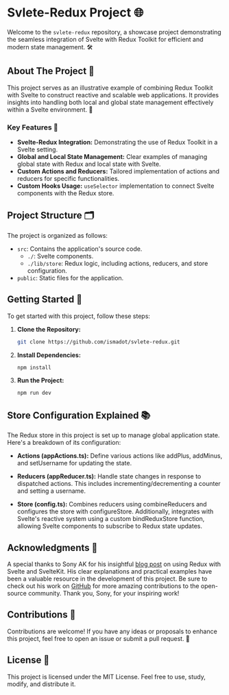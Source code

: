 # Svlete-Redux Project 🌐

Welcome to the `svlete-redux` repository, a showcase project demonstrating the seamless integration of Svelte with Redux Toolkit for efficient and modern state management. 🛠️

## About The Project 📘

This project serves as an illustrative example of combining Redux Toolkit with Svelte to construct reactive and scalable web applications. It provides insights into handling both local and global state management effectively within a Svelte environment. 🚀

### Key Features 🌟

- **Svelte-Redux Integration:** Demonstrating the use of Redux Toolkit in a Svelte setting.
- **Global and Local State Management:** Clear examples of managing global state with Redux and local state with Svelte.
- **Custom Actions and Reducers:** Tailored implementation of actions and reducers for specific functionalities.
- **Custom Hooks Usage:** `useSelector` implementation to connect Svelte components with the Redux store.

## Project Structure 🗂️

The project is organized as follows:

- `src`: Contains the application's source code.
  - `./`: Svelte components.
  - `./lib/store`: Redux logic, including actions, reducers, and store configuration.
- `public`: Static files for the application.

## Getting Started 🚀

To get started with this project, follow these steps:

1. **Clone the Repository:**

   ```bash
   git clone https://github.com/ismadot/svlete-redux.git
   ```

2. **Install Dependencies:**

   ```bash
   npm install
   ```

3. **Run the Project:**

   ```bash
   npm run dev
   ```

## Store Configuration Explained 📚

The Redux store in this project is set up to manage global application state. Here's a breakdown of its configuration:

- **Actions (appActions.ts):** Define various actions like addPlus, addMinus, and setUsername for updating the state.

- **Reducers (appReducer.ts):** Handle state changes in response to dispatched actions. This includes incrementing/decrementing a counter and setting a username.
- **Store (config.ts):** Combines reducers using combineReducers and configures the store with configureStore. Additionally, integrates with Svelte's reactive system using a custom bindReduxStore function, allowing Svelte components to subscribe to Redux state updates.

## Acknowledgments 🙏

A special thanks to Sony AK for his insightful [blog post](https://dev.to/sonyarianto/using-redux-with-svelte-and-sveltekit-28oc) on using Redux with Svelte and SvelteKit. His clear explanations and practical examples have been a valuable resource in the development of this project. Be sure to check out his work on [GitHub](https://github.com/sonyarianto) for more amazing contributions to the open-source community. Thank you, Sony, for your inspiring work!

## Contributions 🤝

Contributions are welcome! If you have any ideas or proposals to enhance this project, feel free to open an issue or submit a pull request. 🙌

## License 📜

This project is licensed under the MIT License. Feel free to use, study, modify, and distribute it.
